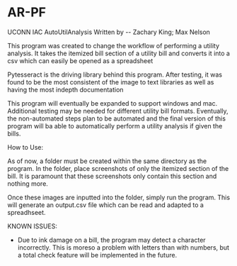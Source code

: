 # AR-PF

UCONN IAC AutoUtilAnalysis
Written by -- Zachary King; Max Nelson

This program was created to change the workflow of performing a utility analysis. It takes the itemized bill section of a utility bill and converts it into a csv which can easily be opened as a spreadsheet

Pytesseract is the driving library behind this program. After testing, it was found to be the most consistent of the image to text libraries as well as having the most indepth documentation

This program will eventually be expanded to support windows and mac. Additional testing may be needed for different utility bill formats. Eventually, the non-automated steps plan to be automated and the final version of this program will ba able to automatically perform a utility analysis if given the bills.

How to Use:

As of now, a folder must be created within the same directory as the program. In the folder, place screenshots of only the itemized section of the bill. It is paramount that these screenshots only contain this section and nothing more. 

Once these images are inputted into the folder, simply run the program. This will generate an output.csv file which can be read and adapted to a spreadhseet.

KNOWN ISSUES:

- Due to ink damage on a bill, the program may detect a character incorrectly. This is moreso a problem with letters than with numbers, but a total check feature will be implemented in the future.
